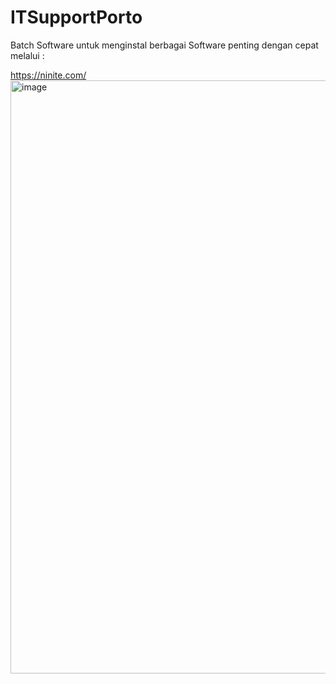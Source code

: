 # ITSupportPorto

Batch Software untuk menginstal berbagai Software penting dengan cepat melalui :

https://ninite.com/
<img width="1917" height="949" alt="image" src="https://github.com/user-attachments/assets/9483b253-34f5-48a9-be8b-9eb475d53d62" />

